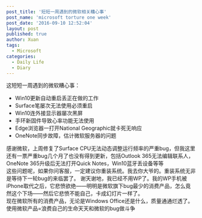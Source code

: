 ```yaml
---
post_title: '短短一周遇到的微软相关糟心事'
post_name: 'microsoft torture one week'
post_date: '2016-09-10 12:52:04'
layout: post
published: true
author: Xuan
tags: 
  - Microsoft
categories:
  - Daily Life
  - Diary
---
```

这短短一周遇到的微软糟心事：

- Win10更新自动重启丢正在做的工作
- Surface笔屡次无法使用必须重启
- Win10连外接显示器屡次黑屏
- 手环新固件导致心率功能无法使用
- Edge浏览器一打开National Geographic就卡死无响应
- OneNote同步故障，估计微软服务器的问题

感谢微软，上周修复了Surface CPU无法动态调整运行频率的严重bug，但我这里还有一票严重bug几个月了也没有得到更新，包括Outlook 365无法编辑联系人，OneNote 365升级后无法打开Quick Notes，Win10蓝牙丢设备等等  
这些问题呢，如果你问客服，一定建议你重装系统。我去你大爷的。重装系统无非是等待下一轮bug的来临罢了。
谢天谢地，我已经不用WP了。我的WP手机被iPhone取代之后，它悲愤欲绝——明明是微软旗下bug最少的消费产品，怎么竟然这个下场——然后它悲愤不能自己，卡成幻灯片一样了。  
现在微软所有的消费产品，无论是Windows Office还是什么，质量通通烂透了。  
使用微软产品=浪费自己的生命天天和微软的bug做斗争
